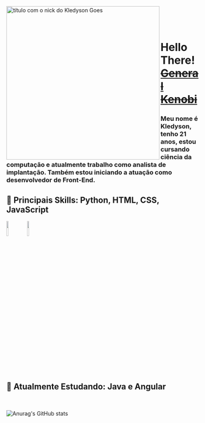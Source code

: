 <img src="https://b.catgirlsare.sexy/Vad_Iuw5.png" min-width="400px" max-width="400px" width="400px" align="left" alt="título com o nick do Kledyson Goes"><br/><br/><br/>

# Hello There! <a href="https://www.youtube.com/watch?v=rEq1Z0bjdwc&ab_channel=ShortClips">~~General Kenobi~~</a>
### Meu nome é Kledyson, tenho 21 anos, estou cursando ciência da computação e atualmente trabalho como analista de implantação. Também estou iniciando a atuação como desenvolvedor de Front-End.

## :cherry_blossom: Principais Skills: <strong>Python, HTML, CSS, JavaScript</strong>
<img src="https://cdn.jsdelivr.net/gh/devicons/devicon/icons/python/python-plain-wordmark.svg" width="10%" />
<img src="https://cdn.jsdelivr.net/gh/devicons/devicon/icons/html5/html5-plain-wordmark.svg" width="10%" />
  
## :seedling: Atualmente Estudando: <strong>Java e Angular</strong>
<br>

![Anurag's GitHub stats](https://github-readme-stats.vercel.app/api?username=bllurryyk&show_icons=true&theme=radical)


<!-- # Social
<a href="#"><img src=""></a>
<a href="#"><img src=""></a>
<a href="#"><img src=""></a>
<a href="#"><img src=""></a> -->


